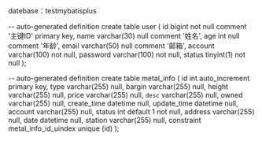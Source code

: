 datebase：testmybatisplus

-- auto-generated definition
create table user
(
    id       bigint       not null comment '主键ID'
        primary key,
    name     varchar(30)  null comment '姓名',
    age      int          null comment '年龄',
    email    varchar(50)  null comment '邮箱',
    account  varchar(100) not null,
    password varchar(100) not null,
    status   tinyint(1)   not null
);


-- auto-generated definition
create table metal_info
(
    id          int auto_increment
        primary key,
    type        varchar(255)  null,
    bargin      varchar(255)  null,
    height      varchar(255)  null,
    price       varchar(255)  null,
    `desc`      varchar(255)  null,
    owned       varchar(255)  null,
    create_time datetime      null,
    update_time datetime      null,
    account     varchar(255)  null,
    status      int default 1 not null,
    address     varchar(255)  null,
    date        datetime      null,
    station     varchar(255)  null,
    constraint metal_info_id_uindex
        unique (id)
);

